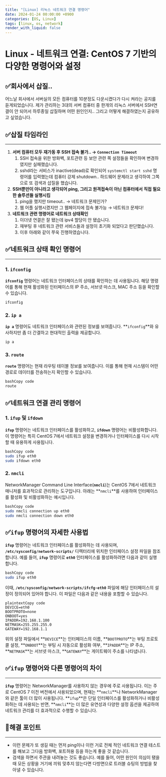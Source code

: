 ```yaml
---
title: "[Linux] 리눅스 네트워크 연결 명령어"
date: 2024-01-24 00:00:00 +0900
categories: [OS, Linux]
tags: [linux, os, network]
render_with_liquid: false
---
```


# **Linux - 네트워크 연결: CentOS 7 기반의 다양한 명령어와 설정**

## ✅회사에서 삽질..

어느날 회사에서 서버실의 모든 컴퓨터를 10분정도 다운시켰다가 다시 켜라는 공지를 듣게되었습니다. 제가 관리하는 3대의 서버 컴퓨터 중 한개의 리눅스 서버에서 SSH연결이 안 되어서 하루종일 삽질하며 어떤 원인인지.. 그리고 어떻게 해결하였는지 공유하고 싶었습니다.

## ✅삽질 타임라인

---

1. **서버 컴퓨터 모두 재가동 후 SSH 접속 불가.. → `Connection Timeout`**
   1. SSH 접속을 위한 방화벽, 포트관련 등 보안 관련 쪽 설정들을 확인하며 변경하였지만 실패했습니다.
   2. sshd라는 서비스가 inactive(dead)로 확인되어 `systemctl start sshd` 명령어를 입력했는데 컴퓨터 강제 shutdown.. 하드웨어 문제라고 생각하여 그쪽으로 또 검색과 삽질을 했습니다.
2. **SSH뿐만이 아니라고 생각되어 ping, 그리고 원격접속이 아닌 컴퓨터에서 직접 필요한 솔루션들 실행시킴**
   1. ping을 했지만 timeout.. → 네트워크 문제인가?
   2. 웹 어플 실행시켰지만 그 웹페이지에 접속 불가능 → 네트워크 문제다!
3. **네트워크 관련 명령어로 네트워크 상태확인**
   1. 이더넷 연결은 잘 됐는데 ipv4 할당이 안 됐습니다.
   2. 재부팅 후 네트워크 관련 서비스들과 설정이 초기화 되었다고 판단했습니다.
   3. 이후 아래와 같이 쭈욱 진행하였습니다.

## ✅**네트워크 상태 확인 명령어**

---

### **1. `ifconfig`**

**`ifconfig`** 명령어는 네트워크 인터페이스의 상태를 확인하는 데 사용됩니다. 해당 명령어를 통해 현재 활성화된 인터페이스의 IP 주소, 서브넷 마스크, MAC 주소 등을 확인할 수 있습니다.

```bash
ifconfig
```

### **2. `ip a`**

**`ip a`** 명령어도 네트워크 인터페이스와 관련된 정보를 보여줍니다. **`ifconfig`**와 유사하지만 좀 더 간결하고 현대적인 출력을 제공합니다.

```bash
ip a
```

### **3. `route`**

**`route`** 명령어는 현재 라우팅 테이블 정보를 보여줍니다. 이를 통해 현재 시스템이 어떤 경로로 데이터를 전송하는지 확인할 수 있습니다.

```bash
bashCopy code
route

```

## ✅**네트워크 연결 관리 명령어**

### **1. `ifup` 및 `ifdown`**

**`ifup`** 명령어는 네트워크 인터페이스를 활성화하고, **`ifdown`** 명령어는 비활성화합니다. 이 명령어는 특히 CentOS 7에서 네트워크 설정을 변경하거나 인터페이스를 다시 시작할 때 유용하게 사용됩니다.

```bash
bashCopy code
sudo ifup eth0
sudo ifdown eth0

```

### **2. `nmcli`**

NetworkManager Command Line Interface(**`nmcli`**)는 CentOS 7에서 네트워크 매니저를 효과적으로 관리하는 도구입니다. 아래는 **`nmcli`**를 사용하여 인터페이스를 활성화 및 비활성화하는 예시입니다.

```bash
bashCopy code
sudo nmcli connection up eth0
sudo nmcli connection down eth0

```

## ✅**`ifup` 명령어의 자세한 사용법**

**`ifup`** 명령어는 네트워크 인터페이스를 활성화하는 데 사용되며, **`/etc/sysconfig/network-scripts/`** 디렉터리에 위치한 인터페이스 설정 파일을 참조합니다. 예를 들어, **`ifup`** 명령어로 **`eth0`** 인터페이스를 활성화하려면 다음과 같이 실행합니다.

```bash
bashCopy code
sudo ifup eth0

```

이때, **`/etc/sysconfig/network-scripts/ifcfg-eth0`** 파일에 해당 인터페이스의 설정이 정의되어 있어야 합니다. 이 파일은 다음과 같은 내용을 포함할 수 있습니다.

```
plaintextCopy code
DEVICE=eth0
BOOTPROTO=none
ONBOOT=yes
IPADDR=192.168.1.100
NETMASK=255.255.255.0
GATEWAY=192.168.1.1

```

위의 설정 파일에서 **`DEVICE`**는 인터페이스의 이름, **`BOOTPROTO`**는 부팅 프로토콜 설정, **`ONBOOT`**는 부팅 시 자동으로 활성화 여부, **`IPADDR`**는 IP 주소, **`NETMASK`**는 서브넷 마스크, **`GATEWAY`**는 게이트웨이 주소를 나타냅니다.

## ✅**`ifup` 명령어와 다른 명령어의 차이**

---

**`ifup`** 명령어는 NetworkManager를 사용하지 않는 경우에 주로 사용됩니다. 이는 주로 CentOS 7 이전 버전에서 사용되었으며, 현재는 **`nmcli`**나 NetworkManager와 같은 툴이 더 많이 사용됩니다. **`ifup`**은 단일 인터페이스를 활성화하거나 비활성화하는 데 사용되는 반면, **`nmcli`**는 더 많은 유연성과 다양한 설정 옵션을 제공하여 네트워크 관리를 더 효과적으로 수행할 수 있습니다.

## 📌해결 포인트

---

- 이런 문제가 또 생길 때는 먼저 ping이나 이런 거로 전체 적인 네트워크 연결 테스트를 해보고 그다음 방화벽, 포트허용 등을 하는게 좋을 것 같습니다.
- 검색을 하면서 주관을 내려놓는 것도 좋습니다. 예를 들어, 어떤 원인이 의심이 됐을 때 모든 상황을 거기에 끼워 맞추지 않는다면 다방면으로 트러블 슈팅의 방법을 찾아낼 수 있습니다.
